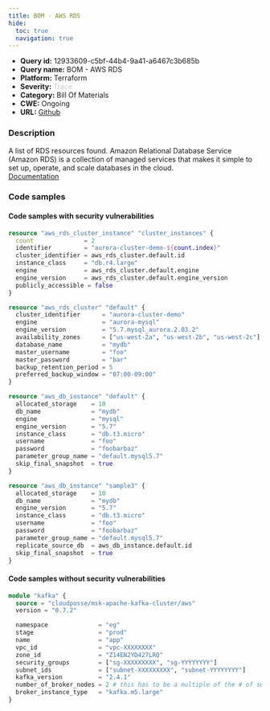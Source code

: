 ```yaml
---
title: BOM - AWS RDS
hide:
  toc: true
  navigation: true
---
```


<style>
  .highlight .hll {
    background-color: #ff171742;
  }
  .md-content {
    max-width: 1100px;
    margin: 0 auto;
  }
</style>

-   **Query id:** 12933609-c5bf-44b4-9a41-a6467c3b685b
-   **Query name:** BOM - AWS RDS
-   **Platform:** Terraform
-   **Severity:** <span style="color:#CCCCCC">Trace</span>
-   **Category:** Bill Of Materials
-   **CWE:** Ongoing
-   **URL:** [Github](https://github.com/Checkmarx/kics/tree/master/assets/queries/terraform/aws_bom/rds)

### Description
A list of RDS resources found. Amazon Relational Database Service (Amazon RDS) is a collection of managed services that makes it simple to set up, operate, and scale databases in the cloud.<br>
[Documentation](https://kics.io)

### Code samples
#### Code samples with security vulnerabilities
```tf title="Positive test num. 1 - tf file" hl_lines="1 35 23"
resource "aws_rds_cluster_instance" "cluster_instances" {
  count              = 2
  identifier         = "aurora-cluster-demo-${count.index}"
  cluster_identifier = aws_rds_cluster.default.id
  instance_class     = "db.r4.large"
  engine             = aws_rds_cluster.default.engine
  engine_version     = aws_rds_cluster.default.engine_version
  publicly_accessible = false
}

resource "aws_rds_cluster" "default" {
  cluster_identifier      = "aurora-cluster-demo"
  engine                  = "aurora-mysql"
  engine_version          = "5.7.mysql_aurora.2.03.2"
  availability_zones      = ["us-west-2a", "us-west-2b", "us-west-2c"]
  database_name           = "mydb"
  master_username         = "foo"
  master_password         = "bar"
  backup_retention_period = 5
  preferred_backup_window = "07:00-09:00"
}

resource "aws_db_instance" "default" {
  allocated_storage    = 10
  db_name              = "mydb"
  engine               = "mysql"
  engine_version       = "5.7"
  instance_class       = "db.t3.micro"
  username             = "foo"
  password             = "foobarbaz"
  parameter_group_name = "default.mysql5.7"
  skip_final_snapshot  = true
}

resource "aws_db_instance" "sample3" {
  allocated_storage    = 10
  db_name              = "mydb"
  engine_version       = "5.7"
  instance_class       = "db.t3.micro"
  username             = "foo"
  password             = "foobarbaz"
  parameter_group_name = "default.mysql5.7"
  replicate_source_db  = aws_db_instance.default.id
  skip_final_snapshot  = true
}

```


#### Code samples without security vulnerabilities
```tf title="Negative test num. 1 - tf file"
module "kafka" {
  source = "cloudposse/msk-apache-kafka-cluster/aws"
  version = "0.7.2"

  namespace              = "eg"
  stage                  = "prod"
  name                   = "app"
  vpc_id                 = "vpc-XXXXXXXX"
  zone_id                = "Z14EN2YD427LRQ"
  security_groups        = ["sg-XXXXXXXXX", "sg-YYYYYYYY"]
  subnet_ids             = ["subnet-XXXXXXXXX", "subnet-YYYYYYYY"]
  kafka_version          = "2.4.1"
  number_of_broker_nodes = 2 # this has to be a multiple of the # of subnet_ids
  broker_instance_type   = "kafka.m5.large"
}

```
